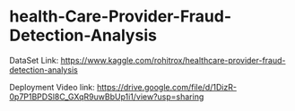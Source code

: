 # health-Care-Provider-Fraud-Detection-Analysis
DataSet Link: https://www.kaggle.com/rohitrox/healthcare-provider-fraud-detection-analysis

Deployment Video link: https://drive.google.com/file/d/1DizR-0p7P1BPDSl8C_GXqR9uwBbUp1i1/view?usp=sharing
